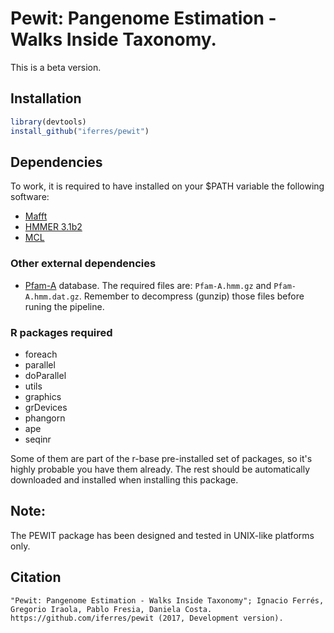 # Pewit: Pangenome Estimation - Walks Inside Taxonomy.
This is a beta version.

## Installation
```r
library(devtools)
install_github("iferres/pewit")
```

## Dependencies

To work, it is required to have installed on your $PATH variable the following software:
 * [Mafft](http://mafft.cbrc.jp/alignment/software/)
 * [HMMER 3.1b2](http://hmmer.org/download.html)
 * [MCL](https://www.micans.org/mcl/index.html?sec_software)

### Other external dependencies

 * [Pfam-A](ftp://ftp.ebi.ac.uk/pub/databases/Pfam/releases/Pfam31.0/) database. The required files are: `Pfam-A.hmm.gz` and `Pfam-A.hmm.dat.gz`. Remember to decompress (gunzip) those files before runing the pipeline.

### R packages required

 * foreach
 * parallel
 * doParallel
 * utils
 * graphics
 * grDevices
 * phangorn
 * ape
 * seqinr

Some of them are part of the r-base pre-installed set of packages, so it's highly probable you have them already. The rest should be automatically downloaded and installed when installing this package.

## Note:

The PEWIT package has been designed and tested in UNIX-like platforms only.

## Citation
	"Pewit: Pangenome Estimation - Walks Inside Taxonomy"; Ignacio Ferrés, 
	Gregorio Iraola, Pablo Fresia, Daniela Costa. 
	https://github.com/iferres/pewit (2017,	Development version).

